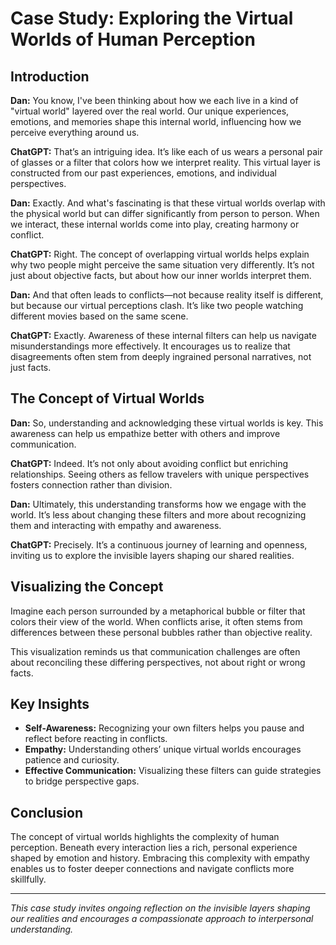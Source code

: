 # Case Study: Exploring the Virtual Worlds of Human Perception

## Introduction

**Dan:** You know, I've been thinking about how we each live in a kind of "virtual world" layered over the real world. Our unique experiences, emotions, and memories shape this internal world, influencing how we perceive everything around us.

**ChatGPT:** That’s an intriguing idea. It’s like each of us wears a personal pair of glasses or a filter that colors how we interpret reality. This virtual layer is constructed from our past experiences, emotions, and individual perspectives.

**Dan:** Exactly. And what's fascinating is that these virtual worlds overlap with the physical world but can differ significantly from person to person. When we interact, these internal worlds come into play, creating harmony or conflict.

**ChatGPT:** Right. The concept of overlapping virtual worlds helps explain why two people might perceive the same situation very differently. It’s not just about objective facts, but about how our inner worlds interpret them.

**Dan:** And that often leads to conflicts—not because reality itself is different, but because our virtual perceptions clash. It’s like two people watching different movies based on the same scene.

**ChatGPT:** Exactly. Awareness of these internal filters can help us navigate misunderstandings more effectively. It encourages us to realize that disagreements often stem from deeply ingrained personal narratives, not just facts.

## The Concept of Virtual Worlds

**Dan:** So, understanding and acknowledging these virtual worlds is key. This awareness can help us empathize better with others and improve communication.

**ChatGPT:** Indeed. It’s not only about avoiding conflict but enriching relationships. Seeing others as fellow travelers with unique perspectives fosters connection rather than division.

**Dan:** Ultimately, this understanding transforms how we engage with the world. It’s less about changing these filters and more about recognizing them and interacting with empathy and awareness.

**ChatGPT:** Precisely. It’s a continuous journey of learning and openness, inviting us to explore the invisible layers shaping our shared realities.

## Visualizing the Concept

Imagine each person surrounded by a metaphorical bubble or filter that colors their view of the world. When conflicts arise, it often stems from differences between these personal bubbles rather than objective reality.

This visualization reminds us that communication challenges are often about reconciling these differing perspectives, not about right or wrong facts.

## Key Insights

- **Self-Awareness:** Recognizing your own filters helps you pause and reflect before reacting in conflicts.
- **Empathy:** Understanding others’ unique virtual worlds encourages patience and curiosity.
- **Effective Communication:** Visualizing these filters can guide strategies to bridge perspective gaps.

## Conclusion

The concept of virtual worlds highlights the complexity of human perception. Beneath every interaction lies a rich, personal experience shaped by emotion and history. Embracing this complexity with empathy enables us to foster deeper connections and navigate conflicts more skillfully.

---

*This case study invites ongoing reflection on the invisible layers shaping our realities and encourages a compassionate approach to interpersonal understanding.*